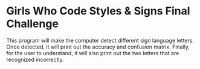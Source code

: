 # Girls Who Code Styles & Signs Final Challenge

This program will make the computer detect different sign language letters. Once detected, it will print out the accuracy and confusion matrix. Finally, for the user to understand, it will also print out the two letters that are recognized incorrectly. 
